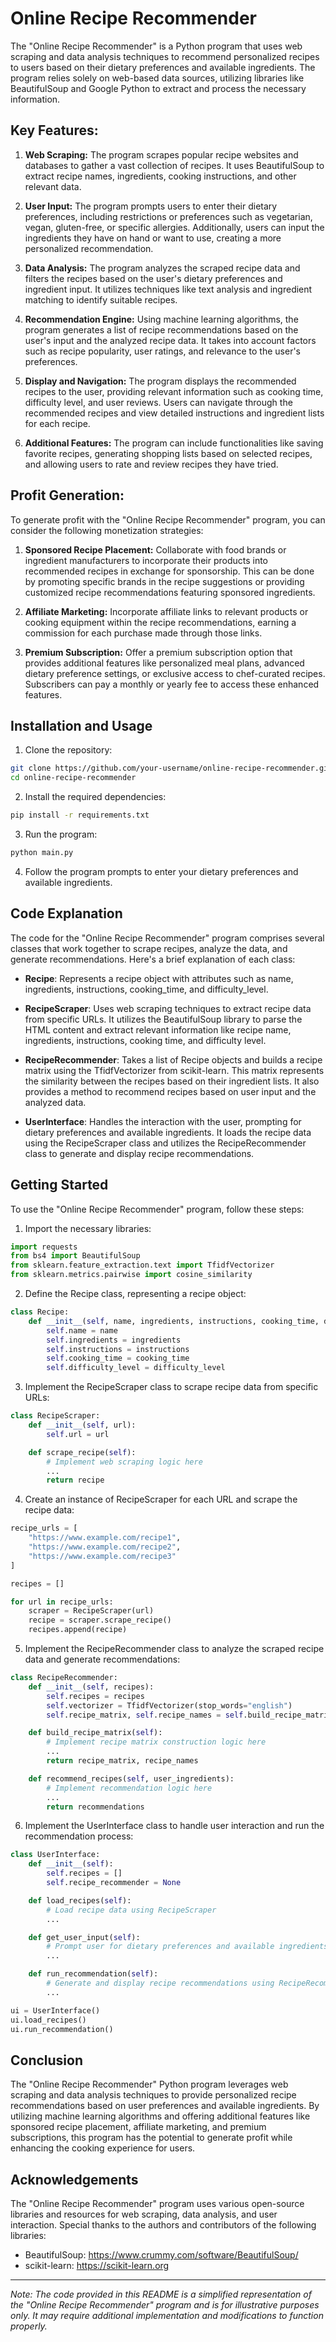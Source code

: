 # Online Recipe Recommender

The "Online Recipe Recommender" is a Python program that uses web scraping and data analysis techniques to recommend personalized recipes to users based on their dietary preferences and available ingredients. The program relies solely on web-based data sources, utilizing libraries like BeautifulSoup and Google Python to extract and process the necessary information.

## Key Features:

1. **Web Scraping:** The program scrapes popular recipe websites and databases to gather a vast collection of recipes. It uses BeautifulSoup to extract recipe names, ingredients, cooking instructions, and other relevant data.
   
2. **User Input:** The program prompts users to enter their dietary preferences, including restrictions or preferences such as vegetarian, vegan, gluten-free, or specific allergies. Additionally, users can input the ingredients they have on hand or want to use, creating a more personalized recommendation.

3. **Data Analysis:** The program analyzes the scraped recipe data and filters the recipes based on the user's dietary preferences and ingredient input. It utilizes techniques like text analysis and ingredient matching to identify suitable recipes.

4. **Recommendation Engine:** Using machine learning algorithms, the program generates a list of recipe recommendations based on the user's input and the analyzed recipe data. It takes into account factors such as recipe popularity, user ratings, and relevance to the user's preferences.

5. **Display and Navigation:** The program displays the recommended recipes to the user, providing relevant information such as cooking time, difficulty level, and user reviews. Users can navigate through the recommended recipes and view detailed instructions and ingredient lists for each recipe.

6. **Additional Features:** The program can include functionalities like saving favorite recipes, generating shopping lists based on selected recipes, and allowing users to rate and review recipes they have tried.

## Profit Generation:

To generate profit with the "Online Recipe Recommender" program, you can consider the following monetization strategies:

1. **Sponsored Recipe Placement:** Collaborate with food brands or ingredient manufacturers to incorporate their products into recommended recipes in exchange for sponsorship. This can be done by promoting specific brands in the recipe suggestions or providing customized recipe recommendations featuring sponsored ingredients.

2. **Affiliate Marketing:** Incorporate affiliate links to relevant products or cooking equipment within the recipe recommendations, earning a commission for each purchase made through those links.

3. **Premium Subscription:** Offer a premium subscription option that provides additional features like personalized meal plans, advanced dietary preference settings, or exclusive access to chef-curated recipes. Subscribers can pay a monthly or yearly fee to access these enhanced features.

## Installation and Usage

1. Clone the repository:

```bash
git clone https://github.com/your-username/online-recipe-recommender.git
cd online-recipe-recommender
```

2. Install the required dependencies:

```bash
pip install -r requirements.txt
```

3. Run the program:

```bash
python main.py
```

4. Follow the program prompts to enter your dietary preferences and available ingredients.

## Code Explanation

The code for the "Online Recipe Recommender" program comprises several classes that work together to scrape recipes, analyze the data, and generate recommendations. Here's a brief explanation of each class:

- **Recipe**: Represents a recipe object with attributes such as name, ingredients, instructions, cooking_time, and difficulty_level.

- **RecipeScraper**: Uses web scraping techniques to extract recipe data from specific URLs. It utilizes the BeautifulSoup library to parse the HTML content and extract relevant information like recipe name, ingredients, instructions, cooking time, and difficulty level.

- **RecipeRecommender**: Takes a list of Recipe objects and builds a recipe matrix using the TfidfVectorizer from scikit-learn. This matrix represents the similarity between the recipes based on their ingredient lists. It also provides a method to recommend recipes based on user input and the analyzed data.

- **UserInterface**: Handles the interaction with the user, prompting for dietary preferences and available ingredients. It loads the recipe data using the RecipeScraper class and utilizes the RecipeRecommender class to generate and display recipe recommendations.

## Getting Started

To use the "Online Recipe Recommender" program, follow these steps:

1. Import the necessary libraries:

```python
import requests
from bs4 import BeautifulSoup
from sklearn.feature_extraction.text import TfidfVectorizer
from sklearn.metrics.pairwise import cosine_similarity
```

2. Define the Recipe class, representing a recipe object:

```python
class Recipe:
    def __init__(self, name, ingredients, instructions, cooking_time, difficulty_level):
        self.name = name
        self.ingredients = ingredients
        self.instructions = instructions
        self.cooking_time = cooking_time
        self.difficulty_level = difficulty_level
```

3. Implement the RecipeScraper class to scrape recipe data from specific URLs:

```python
class RecipeScraper:
    def __init__(self, url):
        self.url = url

    def scrape_recipe(self):
        # Implement web scraping logic here
        ...
        return recipe
```

4. Create an instance of RecipeScraper for each URL and scrape the recipe data:

```python
recipe_urls = [
    "https://www.example.com/recipe1",
    "https://www.example.com/recipe2",
    "https://www.example.com/recipe3"
]

recipes = []

for url in recipe_urls:
    scraper = RecipeScraper(url)
    recipe = scraper.scrape_recipe()
    recipes.append(recipe)
```

5. Implement the RecipeRecommender class to analyze the scraped recipe data and generate recommendations:

```python
class RecipeRecommender:
    def __init__(self, recipes):
        self.recipes = recipes
        self.vectorizer = TfidfVectorizer(stop_words="english")
        self.recipe_matrix, self.recipe_names = self.build_recipe_matrix()

    def build_recipe_matrix(self):
        # Implement recipe matrix construction logic here
        ...
        return recipe_matrix, recipe_names

    def recommend_recipes(self, user_ingredients):
        # Implement recommendation logic here
        ...
        return recommendations
```

6. Implement the UserInterface class to handle user interaction and run the recommendation process:

```python
class UserInterface:
    def __init__(self):
        self.recipes = []
        self.recipe_recommender = None

    def load_recipes(self):
        # Load recipe data using RecipeScraper
        ...

    def get_user_input(self):
        # Prompt user for dietary preferences and available ingredients
        ...

    def run_recommendation(self):
        # Generate and display recipe recommendations using RecipeRecommender
        ...

ui = UserInterface()
ui.load_recipes()
ui.run_recommendation()
```

## Conclusion

The "Online Recipe Recommender" Python program leverages web scraping and data analysis techniques to provide personalized recipe recommendations based on user preferences and available ingredients. By utilizing machine learning algorithms and offering additional features like sponsored recipe placement, affiliate marketing, and premium subscriptions, this program has the potential to generate profit while enhancing the cooking experience for users.

## Acknowledgements

The "Online Recipe Recommender" program uses various open-source libraries and resources for web scraping, data analysis, and user interaction. Special thanks to the authors and contributors of the following libraries:

- BeautifulSoup: https://www.crummy.com/software/BeautifulSoup/
- scikit-learn: https://scikit-learn.org

---

*Note: The code provided in this README is a simplified representation of the "Online Recipe Recommender" program and is for illustrative purposes only. It may require additional implementation and modifications to function properly.*